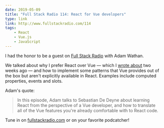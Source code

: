 ```yaml
---
date: 2019-05-09
title: "Full Stack Radio 114: React for Vue developers"
type: link
link: http://www.fullstackradio.com/114
tags:
    - React
    - Vue.js
    - JavaScript
---
```


I had the honor to be a guest on [Full Stack Radio](http://www.fullstackradio.com) with Adam Wathan.

We talked about why I prefer React over Vue — which I [wrote about](https://sebastiandedeyne.com/why-i-prefer-react-over-vue) two weeks ago — and how to implement some patterns that Vue provides out of the box but aren't explicitly available in React. Examples include computed properties, events and slots.

Adam's quote:

> In this episode, Adam talks to Sebastian De Deyne about learning React from the perspective of a Vue developer, and how to translate all of the Vue features you're already comfortable with to React code.

Tune in on [fullstackradio.com](http://www.fullstackradio.com/114) or on your favorite podcatcher!
